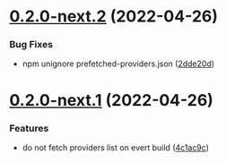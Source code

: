 # [0.2.0-next.2](https://github.com/queen-raae/gatsby-remark-oembed/compare/v0.2.0-next.1...v0.2.0-next.2) (2022-04-26)


### Bug Fixes

* npm unignore prefetched-providers.json ([2dde20d](https://github.com/queen-raae/gatsby-remark-oembed/commit/2dde20d9628d29550e6798b4fbdabfa6a61069db))

# [0.2.0-next.1](https://github.com/queen-raae/gatsby-remark-oembed/compare/v0.1.1...v0.2.0-next.1) (2022-04-26)


### Features

* do not fetch providers list on evert build ([4c1ac9c](https://github.com/queen-raae/gatsby-remark-oembed/commit/4c1ac9c2109f0693e6755fc70e82f1571a90af3d))
